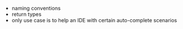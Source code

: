 - naming conventions
- return types
- only use case is to help an IDE with certain auto-complete scenarios
